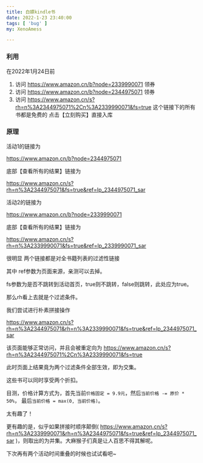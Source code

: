 ```yaml
---
title: 白嫖kindle书
date: 2022-1-23 23:40:00
tags: [ 'bug' ]
my: XenoAmess

---
```


### 利用

在2022年1月24日前

1. 访问 https://www.amazon.cn/b?node=2339990071 领券
2. 访问 https://www.amazon.cn/b?node=2344975071 领券 
3. 访问 https://www.amazon.cn/s?rh=n%3A2344975071%2Cn%3A2339990071&fs=true 这个链接下的所有书都是免费的 点击【立刻购买】直接入库

<!--more-->

### 原理
活动1的链接为

https://www.amazon.cn/b?node=2344975071

底部【查看所有的结果】链接为

https://www.amazon.cn/s?rh=n%3A2344975071&fs=true&ref=lp_2344975071_sar

活动2的链接为

https://www.amazon.cn/b?node=2339990071

底部【查看所有的结果】链接为

https://www.amazon.cn/s?rh=n%3A2339990071&fs=true&ref=lp_2339990071_sar

很明显 两个链接都是对全书籍列表的过滤性链接

其中 ref参数为页面来源，亲测可以去掉。

fs参数为是否不跳转到活动首页，true则不跳转，false则跳转，此处应为true。

那么rh看上去就是个过滤条件。

我们尝试进行朴素拼接操作

https://www.amazon.cn/s?rh=n%3A2344975071&rh=n%3A2339990071&fs=true&ref=lp_2344975071_sar

该页面能够正常访问，并且会被重定向为 https://www.amazon.cn/s?rh=n%3A2344975071%2Cn%3A2339990071&fs=true

此时页面上结果竟为两个过滤条件全部生效，即为交集。

这些书可以同时享受两个折扣。

目测，价格计算方式为，首先当前`价格固定 = 9.9元`，然后`当前价格 -= 原价 * 50%`， 最后`当前价格 = max(0, 当前价格)`。

太有趣了！

更有趣的是，似乎如果拼接时顺序颠倒( https://www.amazon.cn/s?rh=n%3A2339990071&rh=n%3A2344975071&fs=true&ref=lp_2344975071_sar )，则取出的为并集。大麻猴子们真是让人百思不得其解呢。

下次再有两个活动时间重叠的时候也试试看吧~
